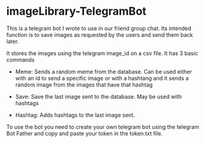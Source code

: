 # imageLibrary-TelegramBot

This is a telegram bot I wrote to use in our friend group chat. Its intended function is to save images as requested by the users and send them back later.

It stores the images using the telegram image_id on a csv file. It has 3 basic commands

- Meme: Sends a random meme from the database. Can be used either with an id to send a specific image or with a hashtang and it sends a random image from the images that have that hashtag

- Save: Save the last image sent to the database. May be used with hashtags

- Hashtag: Adds hashtags to the last image sent.


To use the bot you need to create your own telegram bot using the telegram Bot Father and copy and paste your token in the token.txt file.
